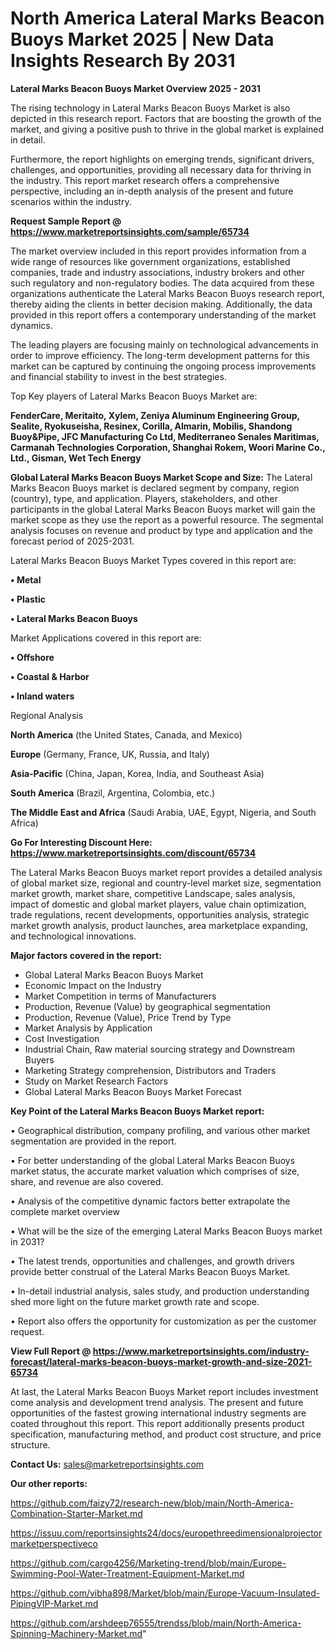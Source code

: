 # North America Lateral Marks Beacon Buoys Market 2025 | New Data Insights Research By 2031

<Strong> Lateral Marks Beacon Buoys Market Overview 2025 - 2031</strong>

The rising technology in Lateral Marks Beacon Buoys Market is also depicted in this research report. Factors that are boosting the growth of the market, and giving a positive push to thrive in the global market is explained in detail.

Furthermore, the report highlights on emerging trends, significant drivers, challenges, and opportunities, providing all necessary data for thriving in the industry. This report market research offers a comprehensive perspective, including an in-depth analysis of the present and future scenarios within the industry.

<strong>Request Sample Report @ <a href=https://www.marketreportsinsights.com/sample/65734>https://www.marketreportsinsights.com/sample/65734</a></strong>

The market overview included in this report provides information from a wide range of resources like government organizations, established companies, trade and industry associations, industry brokers and other such regulatory and non-regulatory bodies. The data acquired from these organizations authenticate the Lateral Marks Beacon Buoys research report, thereby aiding the clients in better decision making. Additionally, the data provided in this report offers a contemporary understanding of the market dynamics.

The leading players are focusing mainly on technological advancements in order to improve efficiency. The long-term development patterns for this market can be captured by continuing the ongoing process improvements and financial stability to invest in the best strategies.

Top Key players of Lateral Marks Beacon Buoys Market are:

<strong>FenderCare, Meritaito, Xylem, Zeniya Aluminum Engineering Group, Sealite, Ryokuseisha, Resinex, Corilla, Almarin, Mobilis, Shandong Buoy&Pipe, JFC Manufacturing Co Ltd, Mediterraneo Senales Maritimas, Carmanah Technologies Corporation, Shanghai Rokem, Woori Marine Co., Ltd., Gisman, Wet Tech Energy</strong>

<strong><b>Global Lateral Marks Beacon Buoys Market Scope and Size:</b></strong>
The Lateral Marks Beacon Buoys market is declared segment by company, region (country), type, and application. Players, stakeholders, and other participants in the global Lateral Marks Beacon Buoys market will gain the market scope as they use the report as a powerful resource. The segmental analysis focuses on revenue and product by type and application and the forecast period of 2025-2031.

Lateral Marks Beacon Buoys Market Types covered in this report are:

<strong>• Metal

• Plastic

• Lateral Marks Beacon Buoys</strong>

Market Applications covered in this report are:

<strong>• Offshore

• Coastal & Harbor

• Inland waters</strong> 

Regional Analysis

<strong>North America</strong> (the United States, Canada, and Mexico)

<strong>Europe</strong> (Germany, France, UK, Russia, and Italy)

<strong>Asia-Pacific</strong> (China, Japan, Korea, India, and Southeast Asia)

<strong>South America</strong> (Brazil, Argentina, Colombia, etc.)

<strong>The Middle East and Africa</strong> (Saudi Arabia, UAE, Egypt, Nigeria, and South Africa)

<strong>Go For Interesting Discount Here: <a href=https://www.marketreportsinsights.com/discount/65734>https://www.marketreportsinsights.com/discount/65734</a></strong>

The Lateral Marks Beacon Buoys market report provides a detailed analysis of global market size, regional and country-level market size, segmentation market growth, market share, competitive Landscape, sales analysis, impact of domestic and global market players, value chain optimization, trade regulations, recent developments, opportunities analysis, strategic market growth analysis, product launches, area marketplace expanding, and technological innovations.

<strong><b>Major factors covered in the report:</b></strong>
<ul>
  <li>Global Lateral Marks Beacon Buoys Market </li>
  <li>Economic Impact on the Industry</li>
  <li>Market Competition in terms of Manufacturers</li>
  <li>Production, Revenue (Value) by geographical segmentation</li>
  <li>Production, Revenue (Value), Price Trend by Type</li>
  <li>Market Analysis by Application</li>
  <li>Cost Investigation</li>
  <li>Industrial Chain, Raw material sourcing strategy and Downstream Buyers</li>
  <li>Marketing Strategy comprehension, Distributors and Traders</li>
  <li>Study on Market Research Factors</li>
  <li>Global Lateral Marks Beacon Buoys Market Forecast</li>
</ul>

<strong><b>Key Point of the Lateral Marks Beacon Buoys Market report:</b></strong>

• Geographical distribution, company profiling, and various other market segmentation are provided in the report.

• For better understanding of the global Lateral Marks Beacon Buoys market status, the accurate market valuation which comprises of size, share, and revenue are also covered.

• Analysis of the competitive dynamic factors better extrapolate the complete market overview

• What will be the size of the emerging Lateral Marks Beacon Buoys market in 2031?

• The latest trends, opportunities and challenges, and growth drivers provide better construal of the Lateral Marks Beacon Buoys Market.

• In-detail industrial analysis, sales study, and production understanding shed more light on the future market growth rate and scope.

• Report also offers the opportunity for customization as per the customer request.

<strong><b>View Full Report @ <a href=https://www.marketreportsinsights.com/industry-forecast/lateral-marks-beacon-buoys-market-growth-and-size-2021-65734>https://www.marketreportsinsights.com/industry-forecast/lateral-marks-beacon-buoys-market-growth-and-size-2021-65734</a></b></strong>


At last, the Lateral Marks Beacon Buoys Market report includes investment come analysis and development trend analysis. The present and future opportunities of the fastest growing international industry segments are coated throughout this report. This report additionally presents product specification, manufacturing method, and product cost structure, and price structure.

<strong>Contact Us:</strong>
sales@marketreportsinsights.com

<strong>Our other reports:</strong>

<a href=https://github.com/faizy72/research-new/blob/main/North-America-Combination-Starter-Market.md>https://github.com/faizy72/research-new/blob/main/North-America-Combination-Starter-Market.md</a>

<a href=https://issuu.com/reportsinsights24/docs/europethreedimensionalprojectormarketperspectiveco>https://issuu.com/reportsinsights24/docs/europethreedimensionalprojectormarketperspectiveco</a>

<a href=https://github.com/cargo4256/Marketing-trend/blob/main/Europe-Swimming-Pool-Water-Treatment-Equipment-Market.md>https://github.com/cargo4256/Marketing-trend/blob/main/Europe-Swimming-Pool-Water-Treatment-Equipment-Market.md</a>

<a href=https://github.com/vibha898/Market/blob/main/Europe-Vacuum-Insulated-PipingVIP-Market.md>https://github.com/vibha898/Market/blob/main/Europe-Vacuum-Insulated-PipingVIP-Market.md</a>

<a href=https://github.com/arshdeep76555/trendss/blob/main/North-America-Spinning-Machinery-Market.md>https://github.com/arshdeep76555/trendss/blob/main/North-America-Spinning-Machinery-Market.md</a>"
